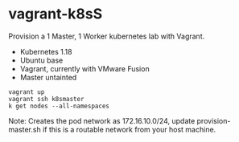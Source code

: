 # vagrant-k8sS

Provision a 1 Master, 1 Worker kubernetes lab with Vagrant.

- Kubernetes 1.18
- Ubuntu base
- Vagrant, currently with VMware Fusion
- Master untainted

```
vagrant up
vagrant ssh k8smaster
k get nodes --all-namespaces
```

Note: Creates the pod network as 172.16.10.0/24, update provision-master.sh 
if this is a routable network from your host machine.

